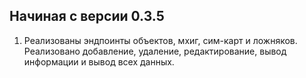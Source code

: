 Начиная с версии 0.3.5
------------------------------
1. Реализованы эндпоинты объектов, мхиг, сим-карт и ложняков. Реализовано добавление,
    удаление, редактирование, вывод информации и вывод всех данных.
